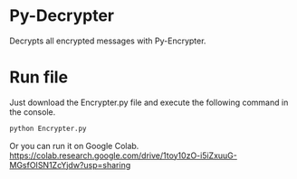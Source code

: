 # Py-Decrypter
Decrypts all encrypted messages with Py-Encrypter.
# Run file
Just download the Encrypter.py file and execute the following command in the console.
```bash
python Encrypter.py
```
Or you can run it on Google Colab.
https://colab.research.google.com/drive/1toy10zO-i5iZxuuG-MGsfOISN1ZcYjdw?usp=sharing
